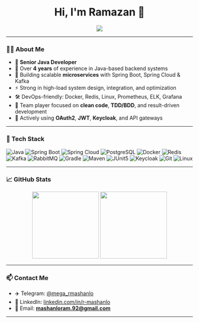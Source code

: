 <h1 align="center">Hi, I'm Ramazan 👋</h1>

<p align="center">
  <img src="https://readme-typing-svg.herokuapp.com?font=Fira+Code&size=22&pause=1000&color=1C9FE3&center=true&vCenter=true&width=700&lines=Senior+Java+Developer+(4%2B+years);Spring+Boot+%7C+Microservices+%7C+Kafka+%7C+WebFlux;Prometheus+%7C+ELK+Stack+%7C+Keycloak+%7C+Docker" />
</p>

---

### 👨‍💻 About Me

- 🧠 **Senior Java Developer**
- 💼 Over **4 years** of experience in Java-based backend systems
- 🧩 Building scalable **microservices** with Spring Boot, Spring Cloud & Kafka
- ⚡ Strong in high-load system design, integration, and optimization
- 🛠️ DevOps-friendly: Docker, Redis, Linux, Prometheus, ELK, Grafana
- 🤝 Team player focused on **clean code**, **TDD/BDD**, and result-driven development
- 🧬 Actively using **OAuth2**, **JWT**, **Keycloak**, and API gateways

---

### 🧰 Tech Stack

![Java](https://img.shields.io/badge/Java_17+-007396?style=flat-square&logo=java)
![Spring Boot](https://img.shields.io/badge/Spring_Boot-6DB33F?style=flat-square&logo=spring-boot)
![Spring Cloud](https://img.shields.io/badge/Spring_Cloud-6DB33F?style=flat-square&logo=spring)
![PostgreSQL](https://img.shields.io/badge/PostgreSQL-336791?style=flat-square&logo=postgresql)
![Docker](https://img.shields.io/badge/Docker-2496ED?style=flat-square&logo=docker)
![Redis](https://img.shields.io/badge/Redis-DC382D?style=flat-square&logo=redis)
![Kafka](https://img.shields.io/badge/Kafka-231F20?style=flat-square&logo=apache-kafka)
![RabbitMQ](https://img.shields.io/badge/RabbitMQ-FF6600?style=flat-square&logo=rabbitmq)
![Gradle](https://img.shields.io/badge/Gradle-02303A?style=flat-square&logo=gradle&logoColor=white)
![Maven](https://img.shields.io/badge/Maven-C71A36?style=flat-square&logo=apache-maven)
![JUnit5](https://img.shields.io/badge/JUnit_5-25A162?style=flat-square&logo=junit5)
![Keycloak](https://img.shields.io/badge/Keycloak-0074BE?style=flat-square&logo=keycloak)
![Git](https://img.shields.io/badge/Git-F05032?style=flat-square&logo=git)
![Linux](https://img.shields.io/badge/Linux-FCC624?style=flat-square&logo=linux)

---

### 📈 GitHub Stats

<p align="center">
  <img src="https://github-readme-stats.vercel.app/api?username=MrRamzan&show_icons=true&theme=radical&hide_title=true" height="180px"/>
  <img src="https://github-readme-stats.vercel.app/api/top-langs/?username=MrRamzan&layout=compact&theme=radical" height="180px"/>
</p>

---

### 📫 Contact Me

- ✈️ Telegram: [@mega_rmashanlo](https://t.me/mega_rmashanlo)
- 💼 LinkedIn: [linkedin.com/in/r-mashanlo](https://www.linkedin.com/in/r-mashanlo)
- 📧 Email: **mashanloram.92@gmail.com**

---
